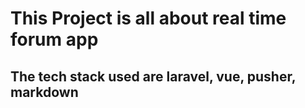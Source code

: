 # This Project is all about real time forum app

## The tech stack used are laravel, vue, pusher, markdown